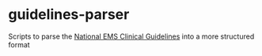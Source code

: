 # guidelines-parser

Scripts to parse the [National EMS Clinical Guidelines](https://nasemso.org/Projects/ModelEMSClinicalGuidelines/documents/National-Model-EMS-Clinical-Guidelines-23Oct2014.pdf) into a more structured format
